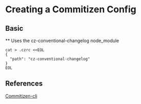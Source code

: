 # Creating a Commitizen Config

## Basic

** Uses the cz-conventional-changelog node_module
```
cat > .czrc <<EOL
{
  "path": "cz-conventional-changelog"
}
EOL
```

## References

[Commitizen-cli](https://github.com/commitizen/cz-cli)
